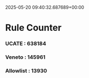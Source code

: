 2025-05-20 09:40:32.687689+00:00
# Rule Counter 
 ### UCATE : 638184

 ### Veneto : 145961

 ### Allowlist : 13930